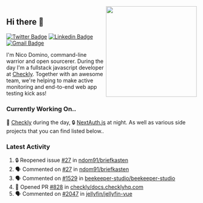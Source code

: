 <img align="right" src="https://user-images.githubusercontent.com/7415984/172472491-91b16eac-fa22-4ecf-92df-d687139fd1f9.gif" width="240" />

## Hi there 👋

[![Twitter Badge](https://img.shields.io/badge/-@ndom91-1ca0f1?style=flat-square&labelColor=1ca0f1&logo=twitter&logoColor=white&link=https://twitter.com/ndom91)](https://twitter.com/ndom91) [![Linkedin Badge](https://img.shields.io/badge/-ndom91-blue?style=flat-square&logo=Linkedin&logoColor=white&link=https://www.linkedin.com/in/ndom91/)](https://www.linkedin.com/in/ndom91/) [![Gmail Badge](https://img.shields.io/badge/-yo@ndo.dev-c14438?style=flat-square&logo=mail.ru&logoColor=white&link=mailto:yo@ndo.dev)](mailto:yo@ndo.dev)

I'm Nico Domino, command-line warrior and open sourcerer. During the day I'm a fullstack javascript developer at [Checkly](https://checklyhq.com). Together with an awesome team, we're helping to make active monitoring and end-to-end web app testing kick ass!

### Currently Working On..

🦝 [Checkly](https://checklyhq.com) during the day, 🔒 [NextAuth.js](https://github.com/nextauthjs/next-auth) at night. As well as various side projects that you can find listed below..

<!--START_SECTION_PROFILE_VIEWS:readme-info-->
<!--END_SECTION_PROFILE_VIEWS:readme-info-->

<!--START_SECTION_DAILY_COMMIT:readme-info-->
<!--END_SECTION_DAILY_COMMIT:readme-info-->

<!--START_SECTION_WEEKLY_COMMIT:readme-info-->
<!--END_SECTION_WEEKLY_COMMIT:readme-info-->

### Latest Activity

<!--START_SECTION:activity-->
1. 🔒 Reopened issue [#27](https://github.com/ndom91/briefkasten/issues/27) in [ndom91/briefkasten](https://github.com/ndom91/briefkasten)
2. 🗣 Commented on [#27](https://github.com/ndom91/briefkasten/issues/27) in [ndom91/briefkasten](https://github.com/ndom91/briefkasten)
3. 🗣 Commented on [#1529](https://github.com/beekeeper-studio/beekeeper-studio/issues/1529) in [beekeeper-studio/beekeeper-studio](https://github.com/beekeeper-studio/beekeeper-studio)
4. 💪 Opened PR [#828](https://github.com/checkly/docs.checklyhq.com/pull/828) in [checkly/docs.checklyhq.com](https://github.com/checkly/docs.checklyhq.com)
5. 🗣 Commented on [#2047](https://github.com/jellyfin/jellyfin-vue/issues/2047) in [jellyfin/jellyfin-vue](https://github.com/jellyfin/jellyfin-vue)
<!--END_SECTION:activity-->
